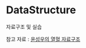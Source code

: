 # DataStructure
자료구조 및 실습
</br>

참고 자료 : [윤성우의 열혈 자료구조](http://orentec.co.kr/booklist/DA_ST_1/book_sub1.php)
